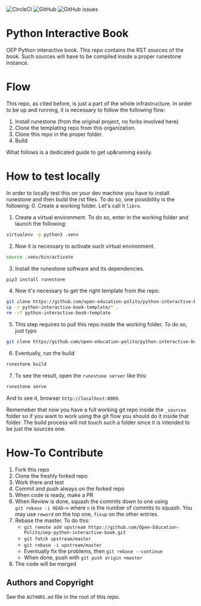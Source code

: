 ![CircleCI](https://img.shields.io/circleci/build/github/open-education-polito/python-interactive-book-chapters.svg)
![GitHub](https://img.shields.io/github/license/open-education-polito/python-interactive-book-chapters.svg)
![GitHub
issues](https://img.shields.io/github/issues/open-education-polito/python-interactive-book-chapters.svg)

# Python Interactive Book
OEP Python interactive book.
This repo contains the RST sources of the book. Such sources will have to be
compiled inside a proper runestone instance. 

# Flow
This repo, as cited before, is just a part of the whole infrastructure.
In order to be up and running, it is necessary to follow the following flow:
1. Install runestone (from the original project, no forks involved here)
2. Clone the templating repo from this organization.
3. Clone this repo in the proper folder.
4. Build

What follows is a dedicated guide to get up&running easily. 

# How to test locally
In order to locally test this on your dev machine you have to install runestone
and then build the rst files. 
To do so, one possibility is the following:
0. Create a working folder. Let's call it `libro`.
1. Create a virtual environment. To do so, enter in the working folder and launch
   the following:
```bash
virtualenv -p python3 .venv
```
2. Now it is necessary to activate such virtual environment. 
```bash
source .venv/bin/activate
```
3. Install the runestone software and its dependencies.
```bash
pip3 install runestone
```
4. Now it's necessary to get the right template from the repo:
```bash
git clone https://github.com/open-education-polito/python-interactive-book-template.git
cp -r python-interactive-book-template/* .
rm -rf python-interactive-book-template
```
5. This step requires to pull this repo inside the working folder. To do so,
   just typo
```bash
git clone https//github.com/open-education-polito/python-interactive-book-chapters.git _sources
```
6. Eventually, run the build
```bash
runestone build
```
7. To see the result, open the `runestone server` like this:
```bash
runestone serve
```
And to see it, browser `http://localhost:8000`. 

Rememeber that now you have a full working git repo inside the `_sources`
folder so if you want to work using the git flow you should do it inside
that folder. The build process will not touch such a folder since it is
intended to be just the sources one. 

# How-To Contribute
1. Fork this repo
2. Clone the freshly forked repo
3. Work there and test
4. Commit and push always on the forked repo
5. When code is ready, make a PR
6. When Review is done, squash the commits down to one using    
   `git rebase -i HEAD~n` where `n` is the number of commits to squash. 
   You may use `reword` on the top one, `fixup` on the other entries.
7. Rebase the master. To do this:  
   * `git remote add upstream https://github.com/Open-Education-Polito/oep-python-interactive-book.git`  
   * `git fetch upstream/master`  
   * `git rebase -i upstream/master`  
   * Eventually fix the problems, then `git rebase --continue`  
   * When done, push with `git push origin +master`  
8. The code will be merged


## Authors and Copyright
See the `AUTHORS.md` file in the root of this repo. 
